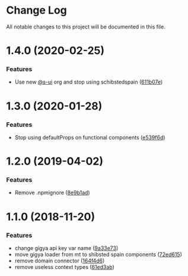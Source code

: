 # Change Log

All notable changes to this project will be documented in this file.

# 1.4.0 (2020-02-25)


### Features

* Use new [@s-ui](https://github.com/s-ui) org and stop using schibstedspain ([611b07e](https://github.com/SUI-Components/schibsted-spain-components/commit/611b07e262180f876a16fff92e829e90c4083961))



# 1.3.0 (2020-01-28)


### Features

* Stop using defaultProps on functional components ([e539f6d](https://github.com/SUI-Components/schibsted-spain-components/commit/e539f6de04b8efe3c0e0c03513d2a3a7b1b5955f))



# 1.2.0 (2019-04-02)


### Features

* Remove .npmignore ([8e9b1ad](https://github.com/SUI-Components/schibsted-spain-components/commit/8e9b1adb40ed136339e2824bd40a78fb0fd0620c))



# 1.1.0 (2018-11-20)


### Features

* change gigya api key var name ([9a33e73](https://github.com/SUI-Components/schibsted-spain-components/commit/9a33e73f57bb43ffffc821848611f344981378db))
* move gigya loader from mt to shibsted spain components ([72ed615](https://github.com/SUI-Components/schibsted-spain-components/commit/72ed6156b62648071ed1377c5fb06b4fa66e824e))
* remove domain connector ([164f4d6](https://github.com/SUI-Components/schibsted-spain-components/commit/164f4d69f72df1d6ad15f01ed663acd35b7c07d8))
* remove useless context types ([61ed3ab](https://github.com/SUI-Components/schibsted-spain-components/commit/61ed3abc565b37ddd68c2e85659c58d52ba5a79e))



